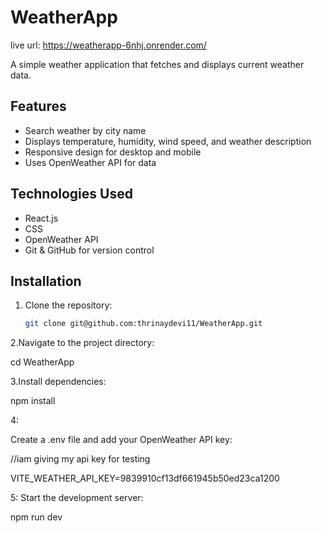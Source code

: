 # WeatherApp

live url: https://weatherapp-6nhj.onrender.com/

A simple weather application that fetches and displays current weather data.

## Features

- Search weather by city name
- Displays temperature, humidity, wind speed, and weather description
- Responsive design for desktop and mobile
- Uses OpenWeather API for data

## Technologies Used

- React.js
- CSS
- OpenWeather API
- Git & GitHub for version control

## Installation

1. Clone the repository:

   ```bash
   git clone git@github.com:thrinaydevi11/WeatherApp.git
2.Navigate to the project directory:

cd WeatherApp

3.Install dependencies:

npm install

4: 

Create a .env file and add your OpenWeather API key:

//iam giving my api key for testing

VITE_WEATHER_API_KEY=9839910cf13df661945b50ed23ca1200

5: Start the development server:

npm run dev
